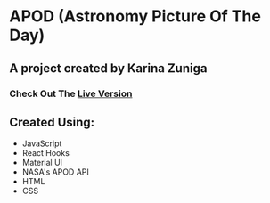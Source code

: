 # APOD (Astronomy Picture Of The Day)
## A project created by Karina Zuniga

### Check Out The [Live Version](https://apod-kz.herokuapp.com/)

## Created Using:
- JavaScript
- React Hooks
- Material UI
- NASA's APOD API
- HTML
- CSS
